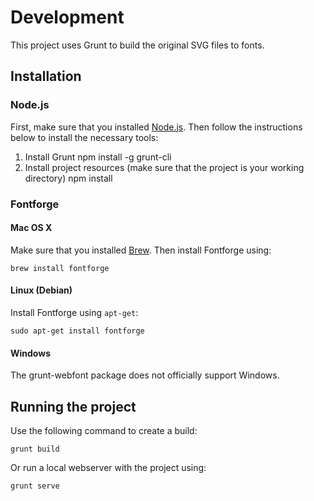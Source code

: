 Development
===========
This project uses Grunt to build the original SVG files to fonts.

Installation
------------

### Node.js
First, make sure that you installed [Node.js](https://nodejs.org/). Then follow the instructions below to install the necessary tools:

1. Install Grunt
        npm install -g grunt-cli
2. Install project resources (make sure that the project is your working directory)
       npm install

### Fontforge

#### Mac OS X
Make sure that you installed [Brew](http://brew.sh/). Then install Fontforge using:

    brew install fontforge

#### Linux (Debian)
Install Fontforge using `apt-get`:

    sudo apt-get install fontforge

#### Windows
The grunt-webfont package does not officially support Windows.

Running the project
-------------------

Use the following command to create a build:

    grunt build

Or run a local webserver with the project using:

    grunt serve
